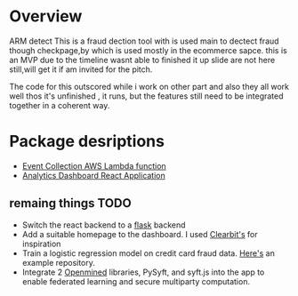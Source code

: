 # Overview
ARM detect This is a fraud dection tool with is used main to dectect fraud though checkpage,by which is used mostly in the ecommerce sapce. this is an MVP due to the timeline wasnt able to finished it up slide are not here still,will get it if am invited for the pitch.

The code for this outscored while i work on other part  and also they all work well thos  it's unfinished , it runs, but the features still need to be integrated together in a coherent way.

# Package desriptions

- [Event Collection AWS Lambda function](./event-collection)
- [Analytics Dashboard React Application](./analytics-dashboard)

## remaing things TODO

- Switch the react backend to a [flask](https://github.com/pallets/flask) backend
- Add a suitable homepage to the dashboard. I used [Clearbit's](https://clearbit.com/risk) for inspiration
- Train a logistic regression model on credit card fraud data. [Here's](https://github.com/nickwalker037/Credit-Card-Fraud-Detection) an example repository. 
- Integrate 2 [Openmined](https://github.com/OpenMined) libraries, PySyft, and syft.js into the app to enable federated learning and secure multiparty computation.


